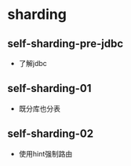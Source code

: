 # sharding

## self-sharding-pre-jdbc
* 了解jdbc

## self-sharding-01
* 既分库也分表

## self-sharding-02
* 使用hint强制路由


